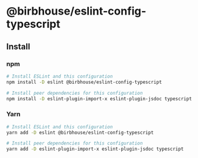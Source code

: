 # @birbhouse/eslint-config-typescript

## Install

### npm
```sh
# Install ESLint and this configuration
npm install -D eslint @birbhouse/eslint-config-typescript

# Install peer dependencies for this configuration
npm install -D eslint-plugin-import-x eslint-plugin-jsdoc typescript
```

### Yarn
```sh
# Install ESLint and this configuration
yarn add -D eslint @birbhouse/eslint-config-typescript

# Install peer dependencies for this configuration
yarn add -D eslint-plugin-import-x eslint-plugin-jsdoc typescript
```
